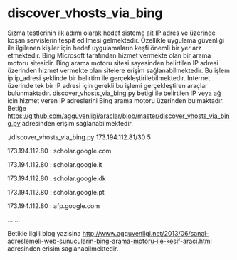discover_vhosts_via_bing
========================

Sızma testlerinin ilk adımı olarak hedef sisteme ait IP adres ve üzerinde koşan servislerin tespit edilmesi gelmektedir. Özellikle  uygulama güvenliği ile ilgilenen kişiler için hedef uygulamaların keşfi önemli bir yer arz etmektedir.
Bing Microsoft tarafından hizmet vermekte olan bir arama motoru sitesidir. Bing arama motoru sitesi sayesinden belirtilen IP adresi üzerinden hizmet vermekte olan sitelere erişim sağlanabilmektedir. Bu işlem ip:ip_adresi şeklinde bir belirtim ile gerçekleştirilebilmektedir. Internet üzerinde tek bir IP adresi için gerekli bu işlemi gerçekleştiren araçlar bulunmaktadır.
discover_vhosts_via_bing.py betigi ile belirtilen IP veya ağ için hizmet veren IP adreslerini Bing arama motoru üzerinden bulmaktadır. Betiğe https://github.com/agguvenligi/araclar/blob/master/discover_vhosts_via_bing.py adresinden erişim sağlanabilmektedir.

./discover_vhosts_via_bing.py 173.194.112.81/30 5

173.194.112.80 : scholar.google.com

173.194.112.80 : scholar.google.it

173.194.112.80 : scholar.google.dk

173.194.112.80 : scholar.google.pt

173.194.112.80 : afp.google.com

...
...

Betikle ilgili blog yazisina http://www.agguvenligi.net/2013/06/sanal-adreslemeli-web-sunucularin-bing-arama-motoru-ile-kesif-araci.html adresinden erisim saglanabilmektedir.
